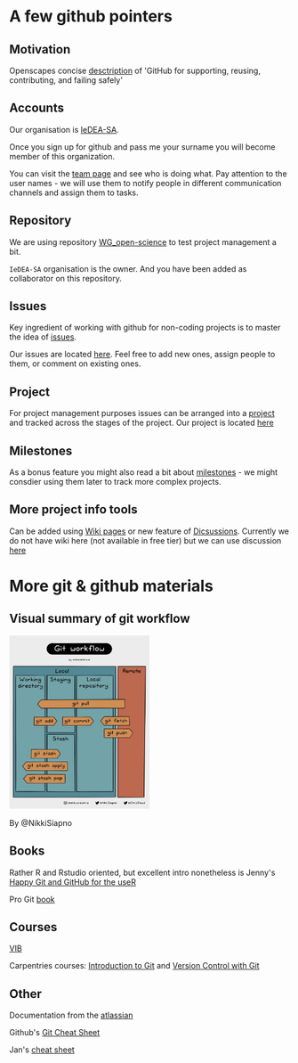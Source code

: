 # A few github pointers

## Motivation

Openscapes concise [desctription](https://www.openscapes.org/blog/2022/05/27/github-illustrated-series/) of 'GitHub for supporting, reusing, contributing, and failing safely' 

## Accounts

Our organisation is [IeDEA-SA](https://github.com/IeDEA-SA). 

Once you sign up for github and pass me your surname you will become member of this organization.

You can visit the [team page](https://github.com/orgs/IeDEA-SA/people) and see who is doing what. Pay attention to the user names - we will use them to notify people in different communication channels and assign them to tasks.

## Repository

We are using repository [WG_open-science](https://github.com/IeDEA-SA/WG_open-science) to test project management a bit. 

`IeDEA-SA` organisation is the owner. And you have been added as collaborator on this repository. 

## Issues

Key ingredient of working with github for non-coding projects is to master the idea of [issues](https://guides.github.com/features/issues/#:~:text=Issues%20are%20a%20great%20way,own%20section%20in%20every%20repository.).

Our issues are located [here](https://github.com/IeDEA-SA/WG_open-science/issues). Feel free to add new ones, assign people to them, or comment on existing ones. 

## Project

For project management purposes issues can be arranged into a [project](https://docs.github.com/en/github/managing-your-work-on-github/about-project-boards) and tracked across the stages of the project. Our project is located [here](https://github.com/IeDEA-SA/WG_open-science/projects/1)

## Milestones

As a bonus feature you might also read a bit about [milestones](https://docs.github.com/en/github/managing-your-work-on-github/about-milestones) - we might consdier using them later to track more complex projects. 

## More project info tools

Can be added using [Wiki pages](https://docs.github.com/en/github/building-a-strong-community/about-wikis) or new feature of [Dicsussions](https://docs.github.com/en/discussions). Currently we do not have wiki here (not available in free tier) but we can use discussion [here](https://github.com/IeDEA-SA/WG_open-science/discussions)

# More git & github materials

## Visual summary of git workflow

<img src="workflow.jpeg" alt="workflow" width="50%"/>

By @NikkiSiapno

## Books  

Rather R and Rstudio oriented, but excellent intro nonetheless is Jenny's [Happy Git and GitHub for the useR](https://happygitwithr.com/)

Pro Git [book](https://git-scm.com/book/en/v2)

## Courses

[VIB](https://material.bits.vib.be/topics/git-introduction/)

Carpentries courses: [Introduction to Git](https://librarycarpentry.org/lc-git/) and [Version Control with Git](https://swcarpentry.github.io/git-novice/)

## Other

Documentation from the [atlassian](https://www.atlassian.com/git/tutorials/what-is-version-control)

Github's [Git Cheat Sheet](https://training.github.com/downloads/github-git-cheat-sheet.pdf)

Jan's [cheat sheet](https://jan-krueger.net/git-cheat-sheet-extended-edition)

